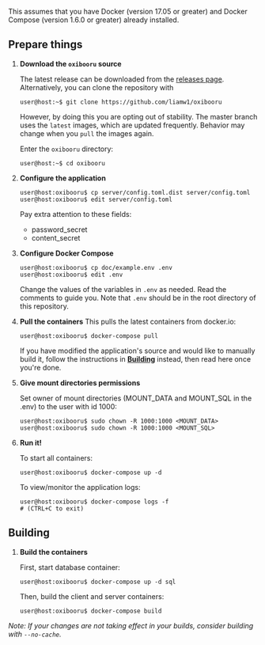 This assumes that you have Docker (version 17.05 or greater)
and Docker Compose (version 1.6.0 or greater) already installed.

## Prepare things

1. **Download the `oxibooru` source**
    
    The latest release can be downloaded from the [releases page](https://github.com/liamw1/oxibooru/releases).
    Alternatively, you can clone the repository with
    ```console
    user@host:~$ git clone https://github.com/liamw1/oxibooru
    ```
    However, by doing this you are opting out of stability. The master
    branch uses the `latest` images, which are updated frequently.
    Behavior may change when you `pull` the images again.

    Enter the `oxibooru` directory:
    ```console
    user@host:~$ cd oxibooru
    ```

2. **Configure the application**
    ```console
    user@host:oxibooru$ cp server/config.toml.dist server/config.toml
    user@host:oxibooru$ edit server/config.toml
    ```
    Pay extra attention to these fields:

    - password_secret
    - content_secret

3. **Configure Docker Compose**
    ```console
    user@host:oxibooru$ cp doc/example.env .env
    user@host:oxibooru$ edit .env
    ```
    Change the values of the variables in `.env` as needed.
    Read the comments to guide you. Note that `.env` should be in the root
    directory of this repository.

4. **Pull the containers**
    This pulls the latest containers from docker.io:
    ```console
    user@host:oxibooru$ docker-compose pull
    ```
    If you have modified the application's source and would like to manually
    build it, follow the instructions in [**Building**](#Building) instead,
    then read here once you're done.

5. **Give mount directories permissions**

    Set owner of mount directories (MOUNT_DATA and MOUNT_SQL in the .env) to the user with id 1000:
    ```console
    user@host:oxibooru$ sudo chown -R 1000:1000 <MOUNT_DATA>
    user@host:oxibooru$ sudo chown -R 1000:1000 <MOUNT_SQL>
    ```

6. **Run it!**

    To start all containers:
    ```console
    user@host:oxibooru$ docker-compose up -d
    ```
    To view/monitor the application logs:
    ```console
    user@host:oxibooru$ docker-compose logs -f
    # (CTRL+C to exit)
    ```

## Building

1. **Build the containers**

    First, start database container:
    ```console
    user@host:oxibooru$ docker-compose up -d sql
    ```
    Then, build the client and server containers:
    ```console
    user@host:oxibooru$ docker-compose build
    ```

*Note: If your changes are not taking effect in your builds, consider building
with `--no-cache`.*